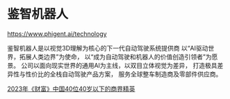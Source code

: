 # 鉴智机器人

https://www.phigent.ai/technology

鉴智机器人是以视觉3D理解为核心的下一代自动驾驶系统提供商
以“AI驱动世界，拓展人类边界”为使命，
以“成为自动驾驶和机器人的价值创造引领者”为愿景。
公司以面向现实世界的通用AI为主线，以双目立体视觉为差异，
打造极具差异性与性价比的全栈自动驾驶产品方案，
服务全球整车制造商及零部件供应商。

[2023年《财富》中国40位40岁以下的商界精英](https://www.fortunechina.com/4040/2023.htm)


